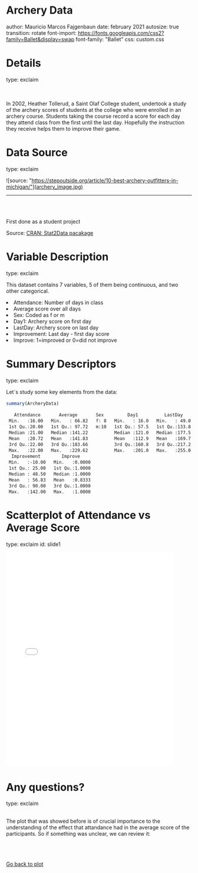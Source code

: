 Archery Data
========================================================
author: Mauricio Marcos Fajgenbaun
date: february 2021
autosize: true
transition: rotate
font-import: https://fonts.googleapis.com/css2?family=Ballet&display=swap
font-family: "Ballet"
css: custom.css



Details
========================================================
type: exclaim

</br></br>
In 2002, Heather Tollerud, a Saint Olaf College student, undertook a study of the archery scores of
students at the college who were enrolled in an archery course. Students taking the course record a
score for each day they attend class from the first until the last day. Hopefully the instruction they
receive helps them to improve their game.

Data Source
========================================================
type: exclaim


![source: "https://stepoutside.org/article/10-best-archery-outfitters-in-michigan/"](archery_image.jpg)
***
</br> </br>

First done as a student project

Source: [CRAN: Stat2Data pacakage](cran.r-project.org/web/packages/Stat2Data/Stat2Data.pdf)

Variable Description
========================================================
type: exclaim

This dataset contains 7 variables, 5 of them being continuous, and two other categorical.

<li class= "fragment fade-in"> Attendance: Number of days in class </li>
<li class= "fragment fade-in"> Average score over all days </li>
<li class= "fragment fade-in"> Sex: Coded as f or m </li>
<li class= "fragment fade-in"> Day1: Archery score on first day </li>
<li class= "fragment fade-in"> LastDay: Archery score on last day </li>
<li class= "fragment fade-in"> Improvement: Last day - first day score </li>
<li class= "fragment fade-in"> Improve: 1=improved or 0=did not improve </li>
  
  
Summary Descriptors
========================================================
type: exclaim
  
Let´s study some key elements from the data:
  



```r
summary(ArcheryData)
```

```
   Attendance       Average       Sex         Day1          LastDay     
 Min.   :16.00   Min.   : 66.82   f: 8   Min.   : 16.0   Min.   : 49.0  
 1st Qu.:20.00   1st Qu.: 97.72   m:10   1st Qu.: 57.5   1st Qu.:133.8  
 Median :21.00   Median :141.22          Median :121.0   Median :177.5  
 Mean   :20.72   Mean   :141.83          Mean   :112.9   Mean   :169.7  
 3rd Qu.:22.00   3rd Qu.:183.66          3rd Qu.:160.8   3rd Qu.:217.2  
 Max.   :22.00   Max.   :229.62          Max.   :201.0   Max.   :255.0  
  Improvement        Improve      
 Min.   :-10.00   Min.   :0.0000  
 1st Qu.: 25.00   1st Qu.:1.0000  
 Median : 48.50   Median :1.0000  
 Mean   : 56.83   Mean   :0.8333  
 3rd Qu.: 90.00   3rd Qu.:1.0000  
 Max.   :142.00   Max.   :1.0000  
```


Scatterplot of Attendance vs Average Score
========================================================
type: exclaim
id: slide1


 
<style>
  .p_iframe iframe {
    width:90%;
    height:576px;
}
</style>

<div class="p_iframe">
<iframe frameborder="0" seamless='seamless' scrolling=no src="plotly.html"></iframe>
</div>



Any questions?
====================================
type: exclaim

</br>
The plot that was showed before is of crucial importance to the understanding of the effect that attandance had in the average score of the participants. So if something was unclear, we can review it:

</br> </br> </br>
[Go back to plot](#/slide1)
